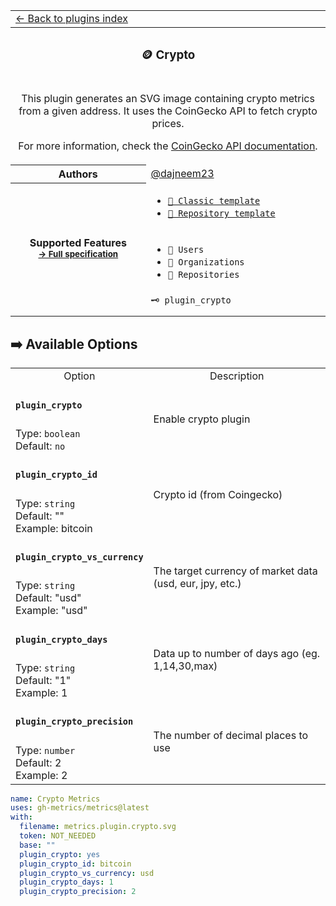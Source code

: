 <!-- Header -->
<table>
  <tr><td colspan="2"><a href="/README.md#-plugins">← Back to plugins index</a></td></tr>
  <tr><th colspan="2"><h3>🪙 Crypto</h3></th></tr>
  <tr><td colspan="2" align="center">
    <p>This plugin generates an SVG image containing crypto metrics from a given address. It uses the CoinGecko API to fetch crypto prices.</p>
    <p>For more information, check the <a href="https://www.coingecko.com/vi/api/documentation">CoinGecko API documentation</a>.</p>
  </td></tr>
  <tr><th>Authors</th><td><a href="https://github.com/dajneem23">@dajneem23</a></td></tr>
  <tr>
    <th rowspan="3">Supported Features<br><sub><a href="metadata.yml">→ Full specification</a></sub></th>
    <td>
      <ul>
        <li><a href="/source/templates/classic/README.md"><code>📗 Classic template</code></a></li>
        <li><a href="/source/templates/repository/README.md"><code>📘 Repository template</code></a></li>
      </ul>
    </td>
  </tr>
  <tr>
    <td>
      <ul>
        <li><code>👤 Users</code></li>
        <li><code>👥 Organizations</code></li>
        <li><code>📓 Repositories</code></li>
      </ul>
    </td>
  </tr>
  <tr>
    <td><code>🗝️ plugin_crypto</code></td>
  </tr>
  <tr>
    <td colspan="2" align="center">
      <img src="https://via.placeholder.com/468x60?text=No%20preview%20available" alt=""></img>
      <img width="900" height="1" alt="">
    </td>
  </tr>
</table>
<!-- /Header -->

## ➡️ Available Options

<!-- Options -->
<table>
  <tr>
    <td align="center" nowrap="nowrap">Option</td><td align="center" nowrap="nowrap">Description</td>
  </tr>
  <tr>
    <td nowrap="nowrap"><h4><code>plugin_crypto</code></h4></td>
    <td rowspan="2"><p>Enable crypto plugin</p><img width="900" height="1" alt=""></td>
  </tr>
  <tr>
    <td nowrap="nowrap">Type: <code>boolean</code><br>Default: <code>no</code><br></td>
  </tr>
  <tr>
    <td nowrap="nowrap"><h4><code>plugin_crypto_id</code></h4></td>
    <td rowspan="2"><p>Crypto id (from Coingecko)</p><img width="900" height="1" alt=""></td>
  </tr>
  <tr>
    <td nowrap="nowrap">Type: <code>string</code><br>Default: ""<br>Example: bitcoin<br></td>
  </tr>
  <tr>
    <td nowrap="nowrap"><h4><code>plugin_crypto_vs_currency</code></h4></td>
    <td rowspan="2"><p>The target currency of market data (usd, eur, jpy, etc.)</p><img width="900" height="1" alt=""></td>
  </tr>
  <tr>
    <td nowrap="nowrap">Type: <code>string</code><br>Default: "usd"<br>Example: "usd"<br></td>
  </tr>
  <tr>
    <td nowrap="nowrap"><h4><code>plugin_crypto_days</code></h4></td>
    <td rowspan="2"><p>Data up to number of days ago (eg. 1,14,30,max)</p><img width="900" height="1" alt=""></td>
  </tr>
  <tr>
    <td nowrap="nowrap">Type: <code>string</code><br>Default: "1"<br>Example: 1<br></td>
  </tr>
  <tr>
    <td nowrap="nowrap"><h4><code>plugin_crypto_precision</code></h4></td>
    <td rowspan="2"><p>The number of decimal places to use</p><img width="900" height="1" alt=""></td>
  </tr>
  <tr>
    <td nowrap="nowrap">Type: <code>number</code><br>Default: 2<br>Example: 2<br></td>
  </tr>
</table>
<!-- /Options -->

<!--examples-->
```yaml
name: Crypto Metrics
uses: gh-metrics/metrics@latest
with:
  filename: metrics.plugin.crypto.svg
  token: NOT_NEEDED
  base: ""
  plugin_crypto: yes
  plugin_crypto_id: bitcoin
  plugin_crypto_vs_currency: usd
  plugin_crypto_days: 1
  plugin_crypto_precision: 2

```
<!--/examples-->
